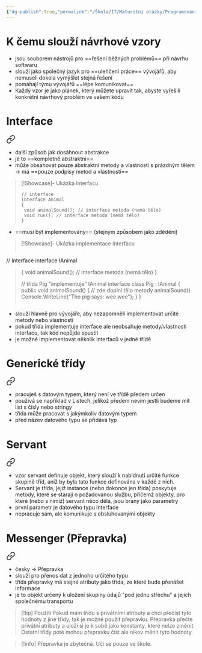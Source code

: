 ```yaml
---
{"dg-publish":true,"permalink":"/Škola/IT/Maturitní otázky/Programování/Návrhové vzory - Interface, Servant, Generické třídy, Messenger/","tags":["IT","Maturitní_otázka","Programování","SPOSDK"],"created":"2024-03-29T15:59:06.649+01:00","updated":"2024-05-17T18:34:48.155+02:00"}
---
```


# K čemu slouží návrhové vzory
- jsou souborem nástrojů pro ==řešení běžných problémů== při návrhu softwaru
- slouží jako společný jazyk pro ==ulehčení práce== vývojářů, aby nemuseli dokola vymýšlet stejná řešení
- pomáhají týmu vývojářů ==lépe komunikovat==
- Každý vzor je jako plánek, který můžete upravit tak, abyste vyřešili konkrétní návrhový problém ve vašem kódu
# Interface

<div class="transclusion internal-embed is-loaded"><a class="markdown-embed-link" href="/skola/it/programovani/interface-csharp/" aria-label="Open link"><svg xmlns="http://www.w3.org/2000/svg" width="24" height="24" viewBox="0 0 24 24" fill="none" stroke="currentColor" stroke-width="2" stroke-linecap="round" stroke-linejoin="round" class="svg-icon lucide-link"><path d="M10 13a5 5 0 0 0 7.54.54l3-3a5 5 0 0 0-7.07-7.07l-1.72 1.71"></path><path d="M14 11a5 5 0 0 0-7.54-.54l-3 3a5 5 0 0 0 7.07 7.07l1.71-1.71"></path></svg></a><div class="markdown-embed">




- další způsob jak dosáhnout abstrakce
- je to ==kompletně abstraktní==
- může obsahovat pouze abstraktní metody a vlastnosti s prázdným tělem -> má ==pouze podpisy metod a vlastností==

> [!Showcase]- Ukázka interfacu
> ```Csharp
>// interface
>interface Animal 
>{
>  void animalSound(); // interface metoda (nemá tělo)
>  void run(); // interface metoda (nemá tělo)
>}
>```

- ==musí být implementovány== (stejným způsobem jako zdědění)  

> [!Showcase]- Ukázka implementace interfacu
> ```Csharp
// Interface
interface IAnimal 
>{
>  void animalSound(); // interface metoda (nemá tělo)
>}
>
>// třída Pig "implementuje" IAnimal interface
>class Pig : IAnimal 
>{
>  public void animalSound() 
>  {
>    // zde doplní tělo metody animalSound()
>    Console.WriteLine("The pig says: wee wee");
>  }
>}
>```

- slouží hlavně pro vývojáře, aby nezapomněli implementovat určité metody nebo vlastnosti
- pokud třída implementuje interface ale neobsahuje metody/vlastnosti interfacu, tak kód nepůjde spustit
- je možné implementovat několik interfaců v jedné třídě

</div></div>

# Generické třídy

<div class="transclusion internal-embed is-loaded"><a class="markdown-embed-link" href="/skola/it/maturitni-otazky/programovani/generic-class/" aria-label="Open link"><svg xmlns="http://www.w3.org/2000/svg" width="24" height="24" viewBox="0 0 24 24" fill="none" stroke="currentColor" stroke-width="2" stroke-linecap="round" stroke-linejoin="round" class="svg-icon lucide-link"><path d="M10 13a5 5 0 0 0 7.54.54l3-3a5 5 0 0 0-7.07-7.07l-1.72 1.71"></path><path d="M14 11a5 5 0 0 0-7.54-.54l-3 3a5 5 0 0 0 7.07 7.07l1.71-1.71"></path></svg></a><div class="markdown-embed">




- pracuješ s datovým typem, který není ve třídě předem určen
- používá se například v Listech, jelikož předem nevím jestli budeme mít list s čísly nebo stringy
- třída může pracovat s jakýmkoliv datovým typem
- před název datového typu se přidává typ

</div></div>

# Servant

<div class="transclusion internal-embed is-loaded"><a class="markdown-embed-link" href="/osobni/programovani/patterny/servant-pattern/" aria-label="Open link"><svg xmlns="http://www.w3.org/2000/svg" width="24" height="24" viewBox="0 0 24 24" fill="none" stroke="currentColor" stroke-width="2" stroke-linecap="round" stroke-linejoin="round" class="svg-icon lucide-link"><path d="M10 13a5 5 0 0 0 7.54.54l3-3a5 5 0 0 0-7.07-7.07l-1.72 1.71"></path><path d="M14 11a5 5 0 0 0-7.54-.54l-3 3a5 5 0 0 0 7.07 7.07l1.71-1.71"></path></svg></a><div class="markdown-embed">




- vzor servant definuje objekt, který slouží k nabídnutí určité funkce skupině tříd, aniž by byla tato funkce definována v každé z nich. 
- Servant je třída, jejíž instance (nebo dokonce jen třída) poskytuje metody, které se starají o požadovanou službu, přičemž objekty, pro které (nebo s nimiž) servant něco dělá, jsou brány jako parametry
- první parametr je datového typu interface
- nepracuje sám, ale komunikuje s obsluhovanými objekty

</div></div>

# Messenger (Přepravka)

<div class="transclusion internal-embed is-loaded"><a class="markdown-embed-link" href="/osobni/programovani/patterny/messanger-pattern/" aria-label="Open link"><svg xmlns="http://www.w3.org/2000/svg" width="24" height="24" viewBox="0 0 24 24" fill="none" stroke="currentColor" stroke-width="2" stroke-linecap="round" stroke-linejoin="round" class="svg-icon lucide-link"><path d="M10 13a5 5 0 0 0 7.54.54l3-3a5 5 0 0 0-7.07-7.07l-1.72 1.71"></path><path d="M14 11a5 5 0 0 0-7.54-.54l-3 3a5 5 0 0 0 7.07 7.07l1.71-1.71"></path></svg></a><div class="markdown-embed">




- česky -> Přepravka
- slouží pro přenos dat z jednoho určitého typu
- třída přepravky má stejné atributy jako třída, ze které bude přenášet informace 
- je to objekt určený k uložení skupiny údajů "pod jednu střechu" a jejich společnému transportu

> [!tip] Použití
> Pokud mám třídu s privátními atributy a chci přečíst tyto hodnoty z jiné třídy, tak je možné použít přepravku. Přepravka přečte privátní atributy a  uloží si je k sobě jako konstanty, které nelze změnit. Ostatní třídy poté mohou přepravku číst ale nikov měnit tyto hodnoty.

> [!info]
> Přepravka je zbytečná. Učí se pouze ve škole.

</div></div>
